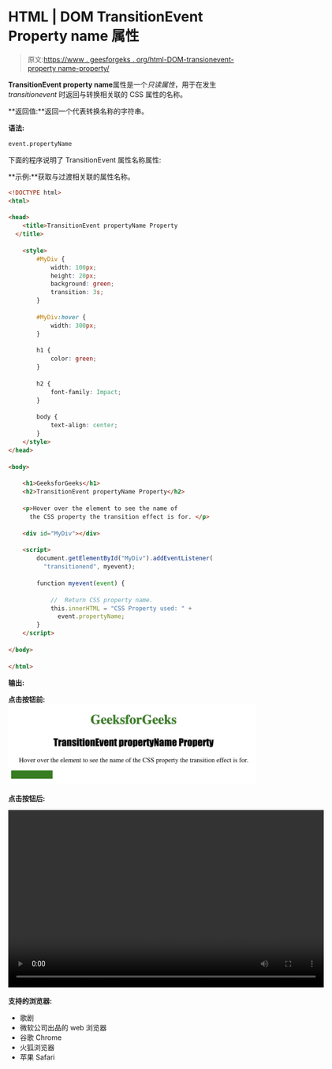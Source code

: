 # HTML | DOM TransitionEvent Property name 属性

> 原文:[https://www . geesforgeks . org/html-DOM-transionevent-property name-property/](https://www.geeksforgeeks.org/html-dom-transitionevent-propertyname-property/)

**TransitionEvent property name**属性是一个*只读属性*，用于在发生 *transitionevent* 时返回与转换相关联的 CSS 属性的名称。

**返回值:**返回一个代表转换名称的字符串。

**语法:**

```html
event.propertyName
```

下面的程序说明了 TransitionEvent 属性名称属性:

**示例:**获取与过渡相关联的属性名称。

```html
<!DOCTYPE html>
<html>

<head>
    <title>TransitionEvent propertyName Property
  </title>

    <style>
        #MyDiv {
            width: 100px;
            height: 20px;
            background: green;
            transition: 3s;
        }

        #MyDiv:hover {
            width: 300px;
        }

        h1 {
            color: green;
        }

        h2 {
            font-family: Impact;
        }

        body {
            text-align: center;
        }
    </style>
</head>

<body>

    <h1>GeeksforGeeks</h1>
    <h2>TransitionEvent propertyName Property</h2>

    <p>Hover over the element to see the name of 
      the CSS property the transition effect is for. </p>

    <div id="MyDiv"></div>

    <script>
        document.getElementById("MyDiv").addEventListener(
          "transitionend", myevent);

        function myevent(event) {

            //  Return CSS property name.
            this.innerHTML = "CSS Property used: " + 
              event.propertyName;
        }
    </script>

</body>

</html>
```

**输出:**

**点击按钮前:**
![](img/707f6d01451c8711d4011ebd3401cd5b.png)

**点击按钮后:**

<video class="wp-video-shortcode" id="video-271058-1" width="640" height="360" preload="metadata" controls=""><source type="video/mp4" src="https://media.geeksforgeeks.org/wp-content/uploads/Screen-Recording-2019-01-26-at-4.06.53-PM.mp4?_=1">[https://media.geeksforgeeks.org/wp-content/uploads/Screen-Recording-2019-01-26-at-4.06.53-PM.mp4](https://media.geeksforgeeks.org/wp-content/uploads/Screen-Recording-2019-01-26-at-4.06.53-PM.mp4)</video>

**支持的浏览器:**

*   歌剧
*   微软公司出品的 web 浏览器
*   谷歌 Chrome
*   火狐浏览器
*   苹果 Safari